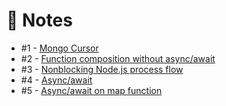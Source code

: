 # :notebook: Notes

* #1 - [Mongo Cursor]('notes/mongo-cursor.md')
* #2 - [Function composition without async/await](function-composition-without-async-await.js')
* #3 - [Nonblocking Node.js process flow]('process-flow.js)
* #4 - [Async/await]('async-await.js')
* #5 - [Async/await on map function]('async-await-map.js')
